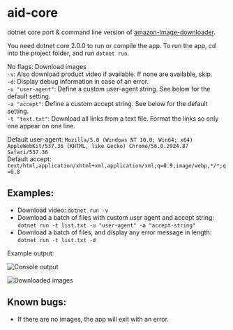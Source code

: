# aid-core
dotnet core port &amp; command line version of [amazon-image-downloader](https://github.com/bodzaital/amazon-image-downloader).

You need dotnet core 2.0.0 to run or compile the app. To run the app, cd into the project folder, and run `dotnet run`.

No flags: Download images  
`-v`: Also download product video if available. If none are available, skip.  
`-d`: Display debug information in case of an error.  
`-u "user-agent"`: Define a custom user-agent string. See below for the default setting.  
`-a "accept"`: Define a custom accept string. See below for the default setting.  
`-t "text.txt"`: Download all links from a text file. Format the links so only one appear on one line.

Default user-agent: `Mozilla/5.0 (Windows NT 10.0; Win64; x64) AppleWebKit/537.36 (KHTML, like Gecko) Chrome/56.0.2924.87 Safari/537.36`  
Default accept: `text/html,application/xhtml+xml,application/xml;q=0.9,image/webp,*/*;q=0.8`

## Examples:

- Download video: `dotnet run -v`
- Download a batch of files with custom user agent and accept string: `dotnet run -t list.txt -u "user-agent" -a "accept-string"`
- Download a batch of files, and display any error message in length: `dotnet run -t list.txt -d`

Example output:

![Console output](https://i.imgur.com/tc3Qsyx.png)

![Downloaded images](https://i.imgur.com/dClgoHJ.png)

## Known bugs:
- If there are no images, the app will exit with an error.
